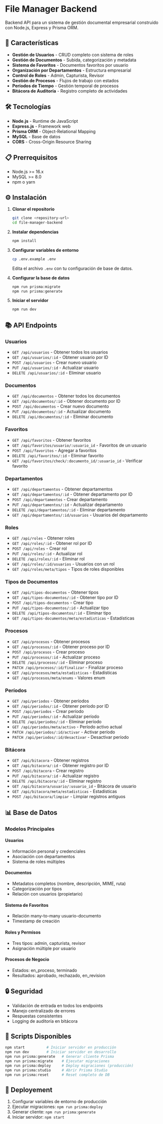 # File Manager Backend

Backend API para un sistema de gestión documental empresarial construido con Node.js, Express y Prisma ORM.

## 🚀 Características

- **Gestión de Usuarios** - CRUD completo con sistema de roles
- **Gestión de Documentos** - Subida, categorización y metadata
- **Sistema de Favoritos** - Documentos favoritos por usuario
- **Organización por Departamentos** - Estructura empresarial
- **Control de Roles** - Admin, Capturista, Revisor
- **Gestión de Procesos** - Flujos de trabajo con estados
- **Períodos de Tiempo** - Gestión temporal de procesos
- **Bitácora de Auditoría** - Registro completo de actividades

## 🛠️ Tecnologías

- **Node.js** - Runtime de JavaScript
- **Express.js** - Framework web
- **Prisma ORM** - Object-Relational Mapping
- **MySQL** - Base de datos
- **CORS** - Cross-Origin Resource Sharing

## 📋 Prerrequisitos

- Node.js >= 16.x
- MySQL >= 8.0
- npm o yarn

## ⚙️ Instalación

1. **Clonar el repositorio**
   ```bash
   git clone <repository-url>
   cd file-manager-backend
   ```

2. **Instalar dependencias**
   ```bash
   npm install
   ```

3. **Configurar variables de entorno**
   ```bash
   cp .env.example .env
   ```
   Edita el archivo `.env` con tu configuración de base de datos.

4. **Configurar la base de datos**
   ```bash
   npm run prisma:migrate
   npm run prisma:generate
   ```

5. **Iniciar el servidor**
   ```bash
   npm run dev
   ```

## 📚 API Endpoints

### Usuarios
- `GET /api/usuarios` - Obtener todos los usuarios
- `GET /api/usuarios/:id` - Obtener usuario por ID
- `POST /api/usuarios` - Crear nuevo usuario
- `PUT /api/usuarios/:id` - Actualizar usuario
- `DELETE /api/usuarios/:id` - Eliminar usuario

### Documentos
- `GET /api/documentos` - Obtener todos los documentos
- `GET /api/documentos/:id` - Obtener documento por ID
- `POST /api/documentos` - Crear nuevo documento
- `PUT /api/documentos/:id` - Actualizar documento
- `DELETE /api/documentos/:id` - Eliminar documento

### Favoritos
- `GET /api/favoritos` - Obtener favoritos
- `GET /api/favoritos/usuario/:usuario_id` - Favoritos de un usuario
- `POST /api/favoritos` - Agregar a favoritos
- `DELETE /api/favoritos/:id` - Eliminar favorito
- `GET /api/favoritos/check/:documento_id/:usuario_id` - Verificar favorito

### Departamentos
- `GET /api/departamentos` - Obtener departamentos
- `GET /api/departamentos/:id` - Obtener departamento por ID
- `POST /api/departamentos` - Crear departamento
- `PUT /api/departamentos/:id` - Actualizar departamento
- `DELETE /api/departamentos/:id` - Eliminar departamento
- `GET /api/departamentos/:id/usuarios` - Usuarios del departamento

### Roles
- `GET /api/roles` - Obtener roles
- `GET /api/roles/:id` - Obtener rol por ID
- `POST /api/roles` - Crear rol
- `PUT /api/roles/:id` - Actualizar rol
- `DELETE /api/roles/:id` - Eliminar rol
- `GET /api/roles/:id/usuarios` - Usuarios con un rol
- `GET /api/roles/meta/tipos` - Tipos de roles disponibles

### Tipos de Documentos
- `GET /api/tipos-documentos` - Obtener tipos
- `GET /api/tipos-documentos/:id` - Obtener tipo por ID
- `POST /api/tipos-documentos` - Crear tipo
- `PUT /api/tipos-documentos/:id` - Actualizar tipo
- `DELETE /api/tipos-documentos/:id` - Eliminar tipo
- `GET /api/tipos-documentos/meta/estadisticas` - Estadísticas

### Procesos
- `GET /api/procesos` - Obtener procesos
- `GET /api/procesos/:id` - Obtener proceso por ID
- `POST /api/procesos` - Crear proceso
- `PUT /api/procesos/:id` - Actualizar proceso
- `DELETE /api/procesos/:id` - Eliminar proceso
- `PATCH /api/procesos/:id/finalizar` - Finalizar proceso
- `GET /api/procesos/meta/estadisticas` - Estadísticas
- `GET /api/procesos/meta/enums` - Valores enum

### Períodos
- `GET /api/periodos` - Obtener períodos
- `GET /api/periodos/:id` - Obtener período por ID
- `POST /api/periodos` - Crear período
- `PUT /api/periodos/:id` - Actualizar período
- `DELETE /api/periodos/:id` - Eliminar período
- `GET /api/periodos/meta/activo` - Período activo actual
- `PATCH /api/periodos/:id/activar` - Activar período
- `PATCH /api/periodos/:id/desactivar` - Desactivar período

### Bitácora
- `GET /api/bitacora` - Obtener registros
- `GET /api/bitacora/:id` - Obtener registro por ID
- `POST /api/bitacora` - Crear registro
- `PUT /api/bitacora/:id` - Actualizar registro
- `DELETE /api/bitacora/:id` - Eliminar registro
- `GET /api/bitacora/usuario/:usuario_id` - Bitácora de usuario
- `GET /api/bitacora/meta/estadisticas` - Estadísticas
- `POST /api/bitacora/limpiar` - Limpiar registros antiguos

## 📊 Base de Datos

### Modelos Principales

#### Usuarios
- Información personal y credenciales
- Asociación con departamentos
- Sistema de roles múltiples

#### Documentos
- Metadatos completos (nombre, descripción, MIME, ruta)
- Categorización por tipos
- Relación con usuarios (propietario)

#### Sistema de Favoritos
- Relación many-to-many usuario-documento
- Timestamp de creación

#### Roles y Permisos
- Tres tipos: admin, capturista, revisor
- Asignación múltiple por usuario

#### Procesos de Negocio
- Estados: en_proceso, terminado
- Resultados: aprobado, rechazado, en_revision

## 🔒 Seguridad

- Validación de entrada en todos los endpoints
- Manejo centralizado de errores
- Respuestas consistentes
- Logging de auditoría en bitácora

## 📝 Scripts Disponibles

```bash
npm start          # Iniciar servidor en producción
npm run dev        # Iniciar servidor en desarrollo
npm run prisma:generate   # Generar cliente Prisma
npm run prisma:migrate    # Ejecutar migraciones
npm run prisma:deploy     # Deploy migraciones (producción)
npm run prisma:studio     # Abrir Prisma Studio
npm run prisma:reset      # Reset completo de DB
```

## 🚀 Deployement

1. Configurar variables de entorno de producción
2. Ejecutar migraciones: `npm run prisma:deploy`
3. Generar cliente: `npm run prisma:generate`
4. Iniciar servidor: `npm start`
